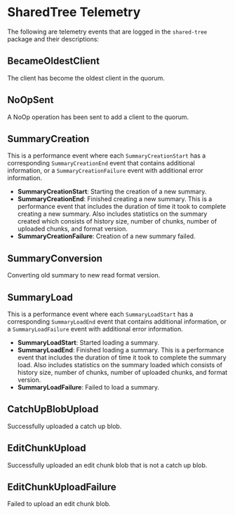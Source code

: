 # SharedTree Telemetry

The following are telemetry events that are logged in the `shared-tree` package and their descriptions:

## BecameOldestClient

The client has become the oldest client in the quorum.

## NoOpSent

A NoOp operation has been sent to add a client to the quorum.

## SummaryCreation

This is a performance event where each `SummaryCreationStart` has a corresponding `SummaryCreationEnd` event that contains additional information, or a `SummaryCreationFailure` event with additional error information.

-   **SummaryCreationStart**: Starting the creation of a new summary.
-   **SummaryCreationEnd**: Finished creating a new summary. This is a performance event that includes the duration of time it took to complete creating a new summary. Also includes statistics on the summary created which consists of history size, number of chunks, number of uploaded chunks, and format version.
-   **SummaryCreationFailure**: Creation of a new summary failed.

## SummaryConversion

Converting old summary to new read format version.

## SummaryLoad

This is a performance event where each `SummaryLoadStart` has a corresponding `SummaryLoadEnd` event that contains additional information, or a `SummaryLoadFailure` event with additional error information.

-   **SummaryLoadStart**: Started loading a summary.
-   **SummaryLoadEnd**: Finished loading a summary. This is a performance event that includes the duration of time it took to complete the summary load. Also includes statistics on the summary loaded which consists of history size, number of chunks, number of uploaded chunks, and format version.
-   **SummaryLoadFailure**: Failed to load a summary.

## CatchUpBlobUpload

Successfully uploaded a catch up blob.

## EditChunkUpload

Successfully uploaded an edit chunk blob that is not a catch up blob.

## EditChunkUploadFailure

Failed to upload an edit chunk blob.
